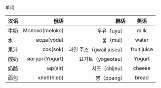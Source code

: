 单词

       
|汉语|俄语|韩语|英语|
|---|---:|---:|:---:|
|牛奶|Молоко(moloko)|우유（uyu）|milk|
|水|вода(voda)|물（mul）|water|
|果汁|сок(sok)|과일 주스（gwail juseu）|fruit juice|
|酸奶|йогурт(Yogurt)|요거트（yogeoteu）|Yogurt|
|奶酪|ыр(sir)|치즈（chijeu）|cheese|
|面包|хлеб(hleb)|빵（ppang）|bread|